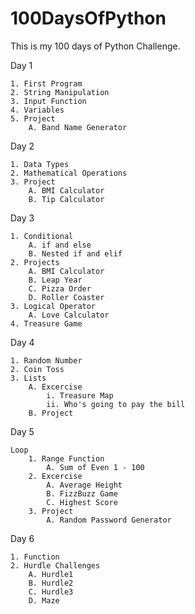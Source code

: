 # 100DaysOfPython
This is my 100 days of Python Challenge.

Day 1

	1. First Program
	2. String Manipulation
	3. Input Function 
	4. Variables
	5. Project
		A. Band Name Generator

Day 2

	1. Data Types
	2. Mathematical Operations
	3. Project
		A. BMI Calculator
		B. Tip Calculator

Day 3

	1. Conditional
		A. if and else
		B. Nested if and elif
	2. Projects
		A. BMI Calculator
		B. Leap Year
		C. Pizza Order
		D. Roller Coaster
	3. Logical Operator
		A. Love Calculator
	4. Treasure Game

Day 4

	1. Random Number
	2. Coin Toss
	3. Lists
		A. Excercise
			i. Treasure Map
			ii. Who's going to pay the bill
		B. Project
	    
Day 5 

	Loop
		1. Range Function
			A. Sum of Even 1 - 100
		2. Excercise
			A. Average Height
			B. FizzBuzz Game
			C. Highest Score
		3. Project
			A. Random Password Generator

Day 6

	1. Function
	2. Hurdle Challenges
		A. Hurdle1
		B. Hurdle2
		C. Hurdle3
		D. Maze